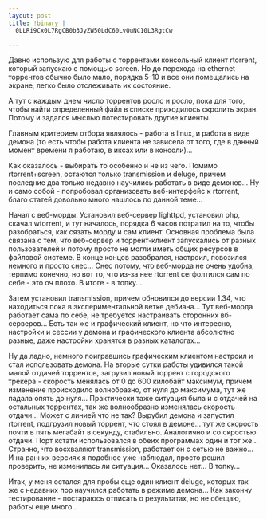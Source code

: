 ```yaml
--- 
layout: post
title: !binary |
  0LLRi9Cx0L7RgCB0b3JyZW50LdC60LvQuNC10L3RgtCw

---
```

Давно использую для работы с торрентами консольный клиент rtorrent, который запускаю с помощью screen. Но до перехода на ethernet торрентов обычно было мало, порядка 5-10 и все они помещались на экране, легко было отслеживать их состояние.

А тут с каждым днем число торрентов росло и росло, пока для того, чтобы найти определенный файл в списке приходилось скролить экран. Потому и задался мыслью потестировать другие клиенты.

Главным критерием отбора являлось - работа в linux, и работа в виде демона (то есть чтобы работа клиента не зависела от того, где в данный момент времени я работаю, в иксах или в консоли)...

Как оказалось - выбирать то особенно и не из чего. Помимо rtorrent+screen, остаются только transmission и deluge, причем последние два только недавно научились работать в виде демонов... Ну и само собой - попробовал организовать веб-интерфейс к rtorrent, благо статей довольно много нашлось по данной теме...

Начал с веб-морды. Установил веб-сервер lighttpd, установил php, скачал wtorrent, и тут началось, порядка 6 часов потратил на то, чтобы разобраться, как сязать морду и сам клиент. Основная проблема была связана с тем, что веб-сервер и торрент-клиент запускались от разных пользователей и потому просто не могли иметь общих ресурсов в файловой системе. В конце концов разобрался, настроил, повозился немного и просто снес... Снес потому, что веб-морда не очень удобна, терпимо конечно, но вот то, что из-за нее rtorrent сегфолтился сам по себе - это оч плохо. В итоге - в топку...

Затем установил transmission, причем обновился до версии 1.34, что находиться пока в экспериментальной ветке дебиана... Тут веб-морда работает сама по себе, не требуется настраивать сторонних вб-серверов... Есть так же и графический клиент, но что интересно, настройки и сессии у демона и графического клиента абсолютно разные, даже настройки хранятся в разных каталогах...

Ну да ладно, немного поигравшись графическим клиентом настроил и стал использовать демона.
На вторые сутки работы удивился такой малой отдачей торрентов, загрузил новый торрент с городского трекера - скорость менялась от 0 до 600 килобайт максимум, причем изменение происходило волнобразно, от нуля до максимума, тут же падала опять до нуля... Практически таже ситуация была и с отдачей на остальных торрентах, так же волнообразно изменялась скорость отдачи... Может с линией что не так? Вырубил демона и запустил rtorrent, подгрузил новый торрент, что стоял в демоне... тут же скорость почти в пять мегабайт в секунду, стабильно. Аналогично и со скростью отдачи. Порт кстати использовался в обеих программах один и тот же... Странно, что восхваляют transmission, работает он с сетью не важно... И на ранних версиях я подобное уже наблюдал, просто решил проверить, не изменилась ли ситуация... Оказалось нет... В топку...

Итак, у меня остался для пробы еще один клиент deluge, которых так же с недавних пор научился работать в режиме демона... Как закончу тестирование - постараюсь отписать о результатах, но не обещаю, работы еще много...
